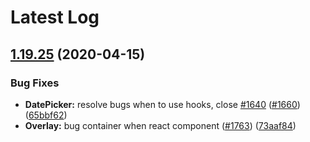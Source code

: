 # Latest Log 

## [1.19.25](https://github.com/alibaba-fusion/next/compare/1.19.24...1.19.25) (2020-04-15)


### Bug Fixes

* **DatePicker:** resolve bugs when to use hooks, close [#1640](https://github.com/alibaba-fusion/next/issues/1640) ([#1660](https://github.com/alibaba-fusion/next/issues/1660)) ([65bbf62](https://github.com/alibaba-fusion/next/commit/65bbf62))
* **Overlay:** bug container when react component ([#1763](https://github.com/alibaba-fusion/next/issues/1763)) ([73aaf84](https://github.com/alibaba-fusion/next/commit/73aaf84))


